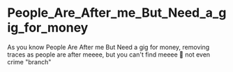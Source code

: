 # People_Are_After_me_But_Need_a_gig_for_money

As you know People Are After me But Need a gig for money,
removing traces as people are after meeee, but you can't find meeee 😤
not even crime "branch"
